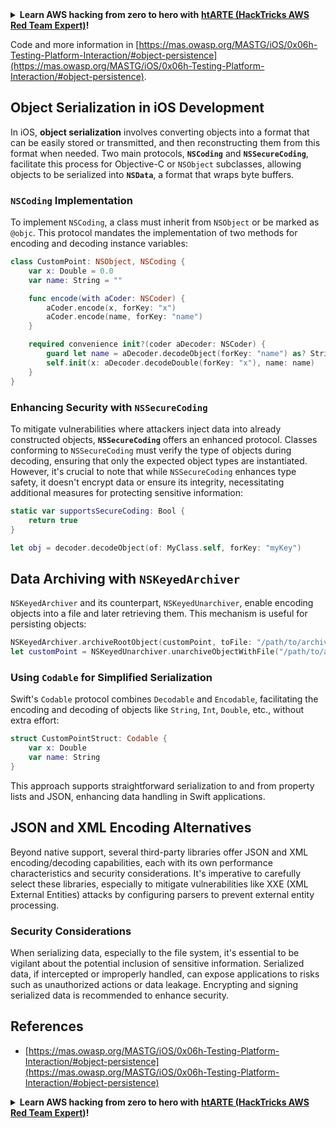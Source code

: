 

<details>

<summary><strong>Learn AWS hacking from zero to hero with</strong> <a href="https://training.hacktricks.xyz/courses/arte"><strong>htARTE (HackTricks AWS Red Team Expert)</strong></a><strong>!</strong></summary>

Other ways to support HackTricks:

* If you want to see your **company advertised in HackTricks** or **download HackTricks in PDF** Check the [**SUBSCRIPTION PLANS**](https://github.com/sponsors/carlospolop)!
* Get the [**official PEASS & HackTricks swag**](https://peass.creator-spring.com)
* Discover [**The PEASS Family**](https://opensea.io/collection/the-peass-family), our collection of exclusive [**NFTs**](https://opensea.io/collection/the-peass-family)
* **Join the** 💬 [**Discord group**](https://discord.gg/hRep4RUj7f) or the [**telegram group**](https://t.me/peass) or **follow** us on **Twitter** 🐦 [**@carlospolopm**](https://twitter.com/hacktricks_live)**.**
* **Share your hacking tricks by submitting PRs to the** [**HackTricks**](https://github.com/carlospolop/hacktricks) and [**HackTricks Cloud**](https://github.com/carlospolop/hacktricks-cloud) github repos.

</details>

Code and more information in [https://mas.owasp.org/MASTG/iOS/0x06h-Testing-Platform-Interaction/#object-persistence](https://mas.owasp.org/MASTG/iOS/0x06h-Testing-Platform-Interaction/#object-persistence).

## Object Serialization in iOS Development

In iOS, **object serialization** involves converting objects into a format that can be easily stored or transmitted, and then reconstructing them from this format when needed. Two main protocols, **`NSCoding`** and **`NSSecureCoding`**, facilitate this process for Objective-C or `NSObject` subclasses, allowing objects to be serialized into **`NSData`**, a format that wraps byte buffers.

### **`NSCoding`** Implementation
To implement `NSCoding`, a class must inherit from `NSObject` or be marked as `@objc`. This protocol mandates the implementation of two methods for encoding and decoding instance variables:

```swift
class CustomPoint: NSObject, NSCoding {
    var x: Double = 0.0
    var name: String = ""

    func encode(with aCoder: NSCoder) {
        aCoder.encode(x, forKey: "x")
        aCoder.encode(name, forKey: "name")
    }

    required convenience init?(coder aDecoder: NSCoder) {
        guard let name = aDecoder.decodeObject(forKey: "name") as? String else { return nil }
        self.init(x: aDecoder.decodeDouble(forKey: "x"), name: name)
    }
}
```

### **Enhancing Security with `NSSecureCoding`**
To mitigate vulnerabilities where attackers inject data into already constructed objects, **`NSSecureCoding`** offers an enhanced protocol. Classes conforming to `NSSecureCoding` must verify the type of objects during decoding, ensuring that only the expected object types are instantiated. However, it's crucial to note that while `NSSecureCoding` enhances type safety, it doesn't encrypt data or ensure its integrity, necessitating additional measures for protecting sensitive information:

```swift
static var supportsSecureCoding: Bool {
    return true
}

let obj = decoder.decodeObject(of: MyClass.self, forKey: "myKey")
```

## Data Archiving with `NSKeyedArchiver`
`NSKeyedArchiver` and its counterpart, `NSKeyedUnarchiver`, enable encoding objects into a file and later retrieving them. This mechanism is useful for persisting objects:

```swift
NSKeyedArchiver.archiveRootObject(customPoint, toFile: "/path/to/archive")
let customPoint = NSKeyedUnarchiver.unarchiveObjectWithFile("/path/to/archive") as? CustomPoint
```

### Using `Codable` for Simplified Serialization
Swift's `Codable` protocol combines `Decodable` and `Encodable`, facilitating the encoding and decoding of objects like `String`, `Int`, `Double`, etc., without extra effort:

```swift
struct CustomPointStruct: Codable {
    var x: Double
    var name: String
}
```

This approach supports straightforward serialization to and from property lists and JSON, enhancing data handling in Swift applications.

## JSON and XML Encoding Alternatives
Beyond native support, several third-party libraries offer JSON and XML encoding/decoding capabilities, each with its own performance characteristics and security considerations. It's imperative to carefully select these libraries, especially to mitigate vulnerabilities like XXE (XML External Entities) attacks by configuring parsers to prevent external entity processing.

### Security Considerations
When serializing data, especially to the file system, it's essential to be vigilant about the potential inclusion of sensitive information. Serialized data, if intercepted or improperly handled, can expose applications to risks such as unauthorized actions or data leakage. Encrypting and signing serialized data is recommended to enhance security.


## References
* [https://mas.owasp.org/MASTG/iOS/0x06h-Testing-Platform-Interaction/#object-persistence](https://mas.owasp.org/MASTG/iOS/0x06h-Testing-Platform-Interaction/#object-persistence)

<details>

<summary><strong>Learn AWS hacking from zero to hero with</strong> <a href="https://training.hacktricks.xyz/courses/arte"><strong>htARTE (HackTricks AWS Red Team Expert)</strong></a><strong>!</strong></summary>

Other ways to support HackTricks:

* If you want to see your **company advertised in HackTricks** or **download HackTricks in PDF** Check the [**SUBSCRIPTION PLANS**](https://github.com/sponsors/carlospolop)!
* Get the [**official PEASS & HackTricks swag**](https://peass.creator-spring.com)
* Discover [**The PEASS Family**](https://opensea.io/collection/the-peass-family), our collection of exclusive [**NFTs**](https://opensea.io/collection/the-peass-family)
* **Join the** 💬 [**Discord group**](https://discord.gg/hRep4RUj7f) or the [**telegram group**](https://t.me/peass) or **follow** us on **Twitter** 🐦 [**@carlospolopm**](https://twitter.com/hacktricks_live)**.**
* **Share your hacking tricks by submitting PRs to the** [**HackTricks**](https://github.com/carlospolop/hacktricks) and [**HackTricks Cloud**](https://github.com/carlospolop/hacktricks-cloud) github repos.

</details>


